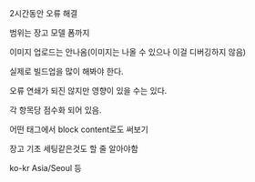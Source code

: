 2시간동안 오류 해결



범위는 장고 모델 폼까지



이미지 업로드는 안나옴(이미지는 나올 수 있으나 이걸 디버깅하지 않음)



실제로 빌드업을 많이 해봐야 한다.



오류 연쇄가 되진 않지만 영향이 있을 수는 있다.

각 항목당 점수화 되어 있음.



어떤 태그에서 block content로도 써보기



장고 기초 세팅같은것도 할 줄 알아야함

ko-kr Asia/Seoul 등